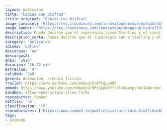 ```yaml
---
layout: peliculas
title: "Espias con Disfraz"
titulo_original: "Espias Con Disfraz"
image_carousel: 'https://res.cloudinary.com/innovateam/image/upload/v1578453306/espias-min_zyylqe.jpg'
image_banner: 'https://res.cloudinary.com/innovateam/image/upload/v1578453450/tumblr_bd831d8a1dd064d62e8c48f23bc8f7ce_999c337c_1280-min_utcnju.png'
description: Puede decirse que el superespía Lance Sterling y el científico Walter Beckett no tienen nada que ver entre sí, Lance es relajado, educado y caballeroso. Walter lo opuesto. Lo que le falta a Walter de habilidades sociales lo compensa con una dosis extra de ingenio e inventiva, con los que crea fascinantes artilugios que Lance usa en sus épicas misiones. Pero cuando los acontecimientos sorprenden con un giro inesperado, Walter y Lance tendrán que confiar el uno en el otro… Y todo el mundo estará en peligro.
description_corta: Puede decirse que el superespía Lance Sterling y el científico Walter Beckett no tienen nada que ver entre sí, Lance es relajado, educado y caballeroso. Walter lo opuesto. Lo que le...
category: 'peliculas'
idioma: 'Latino'
descargas: 'no'
descargas2:
anio: '2020'
duracion: '1h 42 min'
estrellas: '4'
calidad: 'CAM'
genero: Animación, ciencia ficción
trailer: https://www.youtube.com/embed/Gr0PtqLpUDY
embed: https://www.youtube.com/embed/Gr0PtqLpUDY?rel=0&amp;hd=1&border=0&wmode=opaque&enablejsapi=1&modestbranding=1&controls=1&showinfo=1
sandbox: allow-same-origin allow-forms
reproductor: fembed
netflix: 'no'
clasificacion: '+5'
reproductores: ["https://www.zembed.to/public/dist/asteroid.html?id=eb58fd33ee901d4c7e4a705ece870051&title=Spies%20in%20Disguise","https://www.ilovefembed.best/v/yk871ae7nqpqy2q","https://upstream.to/embed-ckib56pjgnd4.html"]
tags:
- Animado
---
```














